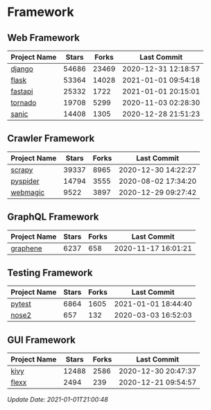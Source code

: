 # Framework

## Web Framework
| Project Name | Stars | Forks | Last Commit |
| ------------ | ----- | ----- | ----------- |
| [django](https://github.com/django/django) | 54686 | 23469 | 2020-12-31 12:18:57 |
| [flask](https://github.com/pallets/flask) | 53364 | 14028 | 2021-01-01 09:54:18 |
| [fastapi](https://github.com/tiangolo/fastapi) | 25332 | 1722 | 2021-01-01 20:15:01 |
| [tornado](https://github.com/tornadoweb/tornado) | 19708 | 5299 | 2020-11-03 02:28:30 |
| [sanic](https://github.com/huge-success/sanic) | 14408 | 1305 | 2020-12-28 21:51:23 |

## Crawler Framework
| Project Name | Stars | Forks | Last Commit |
| ------------ | ----- | ----- | ----------- |
| [scrapy](https://github.com/scrapy/scrapy) | 39337 | 8965 | 2020-12-30 14:22:27 |
| [pyspider](https://github.com/binux/pyspider) | 14794 | 3555 | 2020-08-02 17:34:20 |
| [webmagic](https://github.com/code4craft/webmagic) | 9522 | 3897 | 2020-12-29 09:27:42 |

## GraphQL Framework
| Project Name | Stars | Forks | Last Commit |
| ------------ | ----- | ----- | ----------- |
| [graphene](https://github.com/graphql-python/graphene) | 6237 | 658 | 2020-11-17 16:01:21 |

## Testing Framework
| Project Name | Stars | Forks | Last Commit |
| ------------ | ----- | ----- | ----------- |
| [pytest](https://github.com/pytest-dev/pytest) | 6864 | 1605 | 2021-01-01 18:44:40 |
| [nose2](https://github.com/nose-devs/nose2) | 657 | 132 | 2020-03-03 16:52:03 |

## GUI Framework
| Project Name | Stars | Forks | Last Commit |
| ------------ | ----- | ----- | ----------- |
| [kivy](https://github.com/kivy/kivy) | 12488 | 2586 | 2020-12-30 20:47:37 |
| [flexx](https://github.com/flexxui/flexx) | 2494 | 239 | 2020-12-21 09:54:57 |

*Update Date: 2021-01-01T21:00:48*